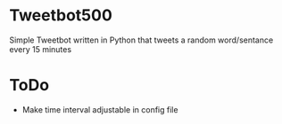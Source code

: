 Tweetbot500
===========

Simple Tweetbot written in Python that tweets a random word/sentance every 15 minutes

ToDo
====

- Make time interval adjustable in config file

